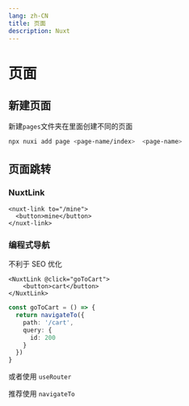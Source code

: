 ```yaml
---
lang: zh-CN
title: 页面
description: Nuxt
---
```


# 页面

## 新建页面

新建`pages`文件夹在里面创建不同的页面

```bash
npx nuxi add page <page-name/index>  <page-name>
```

## 页面跳转

### NuxtLink

```vue
<nuxt-link to="/mine">
  <button>mine</button>
</nuxt-link>
```

### 编程式导航

不利于 SEO 优化

```vue
<NuxtLink @click="goToCart">
    <button>cart</button>
</NuxtLink>
```

```ts
const goToCart = () => {
  return navigateTo({
    path: '/cart',
    query: {
      id: 200
    }
  })
}
```

或者使用 `useRouter`

推荐使用 `navigateTo`
